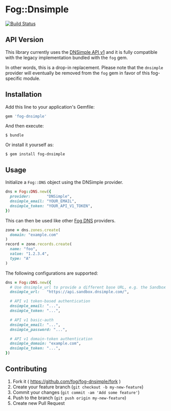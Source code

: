# Fog::Dnsimple

[![Build Status](https://travis-ci.org/fog/fog-dnsimple.svg?branch=master)](https://travis-ci.org/fog/fog-dnsimple)


## API Version

This library currently uses the [DNSimple API v1](https://developer.dnsimple.com/v1/) 
and it is fully compatible with the legacy implementation bundled with the `fog` gem.

In other words, this is a drop-in replacement. Please note that the `dnsimple` provider
will eventually be removed from the `fog` gem in favor of this fog-specific module.


## Installation

Add this line to your application's Gemfile:

```ruby
gem 'fog-dnsimple'
```

And then execute:

    $ bundle

Or install it yourself as:

    $ gem install fog-dnsimple


## Usage

Initialize a `Fog::DNS` object using the DNSimple provider.

```ruby
dns = Fog::DNS.new({
  provider:       "DNSimple",
  dnsimple_email: "YOUR_EMAIL",
  dnsimple_token: "YOUR_API_V1_TOKEN",
})
```

This can then be used like other [Fog DNS](http://fog.io/dns/) providers.

```ruby
zone = dns.zones.create(
  domain: "example.com"
)
record = zone.records.create(
  name: "foo",
  value: "1.2.3.4",
  type: "A"
)
```

The following configurations are supported:

```ruby
dns = Fog::DNS.new({
  # Use dnsimple_url to provide a different base URL, e.g. the Sandbox URL
  dnsimple_url:   "https://api.sandbox.dnsimple.com/",

  # API v1 token-based authentication
  dnsimple_email: "...",
  dnsimple_token: "...",

  # API v1 basic-auth
  dnsimple_email: "...",
  dnsimple_password: "...",

  # API v1 domain-token authentication
  dnsimple_domain: "example.com",
  dnsimple_token: "...",
})
```

## Contributing

1. Fork it ( https://github.com/fog/fog-dnsimple/fork )
2. Create your feature branch (`git checkout -b my-new-feature`)
3. Commit your changes (`git commit -am 'Add some feature'`)
4. Push to the branch (`git push origin my-new-feature`)
5. Create new Pull Request
